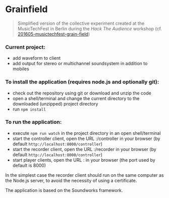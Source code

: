 # Grainfield

> Simplified version of the collective experiment created at the MusicTechFest in Berlin during the _Hack The Audience_ workshop (cf. [201605-musictechfest-grain-field](https://github.com/collective-soundworks-workshops/201605-musictechfest-grain-field))

### Current project:

- add waveform to client
- add output for stereo or multichannel soundsystem in addition to mobiles

### To install the application (requires node.js and optionally git):

- check out the repository using git or download and unzip the code
- open a shell/terminal and change the current directory to the downloaded (unzipped) project directory
- run `npm install`

### To run the application:

- execute `npm run watch` in the project directory in an open shell/terminal
- start the controller client, open the URL <server address>:<port>/controller in your browser (by default `http://localhost:8000/controller`)
- start the recorder client, open the URL <server address>:<port>/recorder in your browser (by default `http://localhost:8000/controller`)
- start player clients, open the URL <server address>:<port> in your browser (the port used by default is 8000)

In the simplest case the recorder client should run on the same computer as the Node.js server, to avoid the necessity of using a certificate.

The application is based on the Soundworks framework.